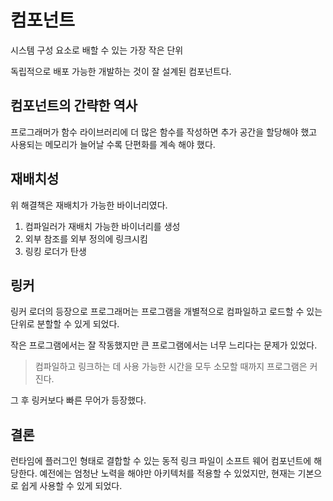 # 컴포넌트

시스템 구성 요소로 배할 수 있는 가장 작은 단위

독립적으로 배포 가능한 개발하는 것이 잘 설계된 컴포넌트다.

## 컴포넌트의 간략한 역사

프로그래머가 함수 라이브러리에 더 많은 함수를 작성하면 추가 공간을 할당해야 했고 사용되는 메모리가 늘어날 수록 단편화를 계속 해야 했다.

## 재배치성

위 해결책은 재배치가 가능한 바이너리였다.

1. 컴파일러가 재배치 가능한 바이너리를 생성
2. 외부 참조를 외부 정의에 링크시킴
3. 링킹 로더가 탄생

## 링커

링커 로더의 등장으로 프로그래머는 프로그램을 개별적으로 컴파일하고 로드할 수 있는 단위로 분할할 수 있게 되었다.

작은 프로그램에서는 잘 작동했지만 큰 프로그램에서는 너무 느리다는 문제가 있었다.

> 컴파일하고 링크하는 데 사용 가능한 시간을 모두 소모할 때까지 프로그램은 커진다.

그 후 링커보다 빠른 무어가 등장했다.

## 결론

런타임에 플러그인 형태로 결합할 수 있는 동적 링크 파일이 소프트 웨어 컴포넌트에 해당한다.
예전에는 엄청난 노력을 해야만 아키텍처를 적용할 수 있었지만, 현재는 기본으로 쉽게 사용할 수 있게 되었다.
